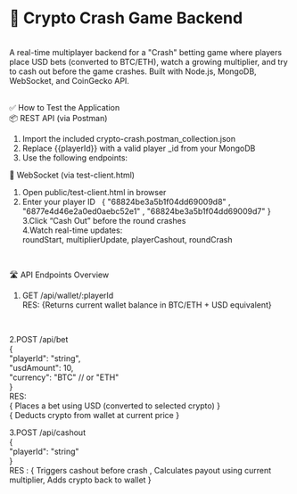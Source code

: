 # 🚀 Crypto Crash Game Backend
<br>
A real-time multiplayer backend for a "Crash" betting game where players place USD bets (converted to BTC/ETH), watch a growing multiplier, and try to cash out before the game crashes. Built with Node.js, MongoDB, WebSocket, and CoinGecko API.
<br>
<br>

✅ How to Test the Application
<br>
📦 REST API (via Postman)
<br>
1. Import the included crypto-crash.postman_collection.json<br>
2. Replace {{playerId}} with a valid player _id from your MongoDB<br>
3. Use the following endpoints:<br>

📡 WebSocket (via test-client.html)<br>

1. Open public/test-client.html in browser <br>
2. Enter your player ID &nbsp;
{ "68824be3a5b1f04dd69009d8" , "6877e4d46e2a0ed0aebc52e1" , "68824be3a5b1f04dd69009d7" } 
3.Click “Cash Out” before the round crashes<br>
4.Watch real-time updates:<br>
   roundStart, multiplierUpdate, playerCashout, roundCrash
<br>

🛣️ API Endpoints Overview<br>

1. GET /api/wallet/:playerId <br>
RES: {Returns current wallet balance in BTC/ETH + USD equivalent}
<br>

2.POST /api/bet <br>
{ <br>
  "playerId": "string", <br>
  "usdAmount": 10, <br>
  "currency": "BTC"  // or "ETH" <br>
} <br>
RES: <br>
{ Places a bet using USD (converted to selected crypto) } <br>
{ Deducts crypto from wallet at current price } <br>

3.POST /api/cashout <br>
{ <br>
  "playerId": "string" <br>
} <br>
RES : 
{ Triggers cashout before crash , Calculates payout using current multiplier, Adds crypto back to wallet } <br>




